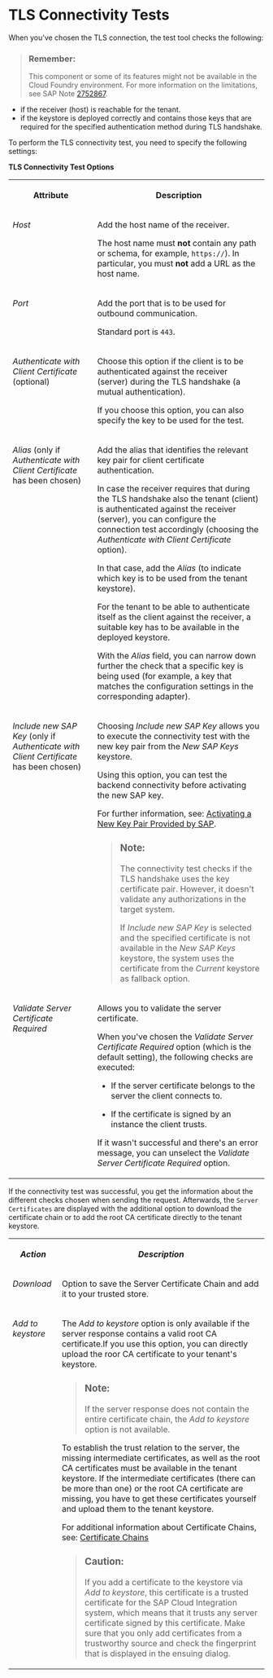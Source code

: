 <!-- loio03bbb5da16854f5aaf4ad4a26014c8a7 -->

# TLS Connectivity Tests

When you've chosen the TLS connection, the test tool checks the following:

> ### Remember:  
> This component or some of its features might not be available in the Cloud Foundry environment. For more information on the limitations, see SAP Note [2752867](https://me.sap.com/notes/2752867).

-   if the receiver \(host\) is reachable for the tenant.
-   if the keystore is deployed correctly and contains those keys that are required for the specified authentication method during TLS handshake.

To perform the TLS connectivity test, you need to specify the following settings:

**TLS Connectivity Test Options**


<table>
<tr>
<th valign="top">

Attribute

</th>
<th valign="top">

Description

</th>
</tr>
<tr>
<td valign="top">

*Host* 

</td>
<td valign="top">

Add the host name of the receiver.

The host name must **not** contain any path or schema, for example, `https://`\). In particular, you must **not** add a URL as the host name.

</td>
</tr>
<tr>
<td valign="top">

*Port* 

</td>
<td valign="top">

Add the port that is to be used for outbound communication.

Standard port is `443`.

</td>
</tr>
<tr>
<td valign="top">

*Authenticate with Client Certificate* \(optional\)

</td>
<td valign="top">

Choose this option if the client is to be authenticated against the receiver \(server\) during the TLS handshake \(a mutual authentication\).

If you choose this option, you can also specify the key to be used for the test.

</td>
</tr>
<tr>
<td valign="top">

*Alias* \(only if *Authenticate with Client Certificate* has been chosen\)

</td>
<td valign="top">

Add the alias that identifies the relevant key pair for client certificate authentication.

In case the receiver requires that during the TLS handshake also the tenant \(client\) is authenticated against the receiver \(server\), you can configure the connection test accordingly \(choosing the *Authenticate with Client Certificate* option\).

In that case, add the *Alias* \(to indicate which key is to be used from the tenant keystore\).

For the tenant to be able to authenticate itself as the client against the receiver, a suitable key has to be available in the deployed keystore.

With the *Alias* field, you can narrow down further the check that a specific key is being used \(for example, a key that matches the configuration settings in the corresponding adapter\).

</td>
</tr>
<tr>
<td valign="top">

*Include new SAP Key* \(only if *Authenticate with Client Certificate* has been chosen\)

</td>
<td valign="top">

Choosing *Include new SAP Key* allows you to execute the connectivity test with the new key pair from the *New SAP Keys* keystore.

Using this option, you can test the backend connectivity before activating the new SAP key.

For further information, see: [Activating a New Key Pair Provided by SAP](https://help.sap.com/docs/CLOUD_INTEGRATION/368c481cd6954bdfa5d0435479fd4eaf/383be7ad9c8840e38facf9323619907b.html?version=Cloud&q=new%20sap%20key).

> ### Note:  
> The connectivity test checks if the TLS handshake uses the key certificate pair. However, it doesn't validate any authorizations in the target system.
> 
> If *Include new SAP Key* is selected and the specified certificate is not available in the *New SAP Keys* keystore, the system uses the certificate from the *Current* keystore as fallback option.



</td>
</tr>
<tr>
<td valign="top">

*Validate Server Certificate Required* 

</td>
<td valign="top">

Allows you to validate the server certificate.

When you've chosen the *Validate Server Certificate Required* option \(which is the default setting\), the following checks are executed:

-   If the server certificate belongs to the server the client connects to.

-   If the certificate is signed by an instance the client trusts.


If it wasn't successful and there's an error message, you can unselect the *Validate Server Certificate Required* option.

</td>
</tr>
</table>

If the connectivity test was successful, you get the information about the different checks chosen when sending the request. Afterwards, the `Server Certificates` are displayed with the additional option to download the certificate chain or to add the root CA certificate directly to the tenant keystore.


<table>
<tr>
<th valign="top">

*Action*

</th>
<th valign="top">

*Description*

</th>
</tr>
<tr>
<td valign="top">

*Download* 

</td>
<td valign="top">

Option to save the Server Certificate Chain and add it to your trusted store.

</td>
</tr>
<tr>
<td valign="top">

*Add to keystore* 

</td>
<td valign="top">

The *Add to keystore* option is only available if the server response contains a valid root CA certificate.If you use this option, you can directly upload the roor CA certificate to your tenant's keystore.

> ### Note:  
> If the server response does not contain the entire certificate chain, the *Add to keystore* option is not available.

To establish the trust relation to the server, the missing intermediate certificates, as well as the root CA certificates must be available in the tenant keystore. If the intermediate certificates \(there can be more than one\) or the root CA certificate are missing, you have to get these certificates yourself and upload them to the tenant keystore.

For additional information about Certificate Chains, see: [Certificate Chains](../ConnectionSetup/certificate-chains-77a6094.md)

> ### Caution:  
> If you add a certificate to the keystore via *Add to keystore*, this certificate is a trusted certificate for the SAP Cloud Integration system, which means that it trusts any server certificate signed by this certificate. Make sure that you only add certificates from a trustworthy source and check the fingerprint that is displayed in the ensuing dialog.



</td>
</tr>
</table>


